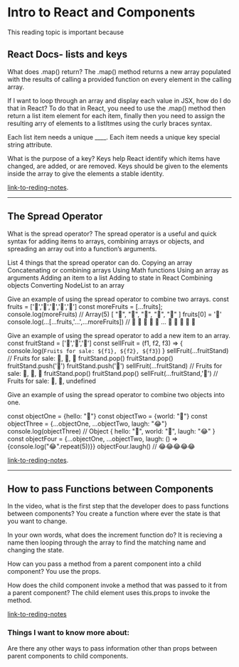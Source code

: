 # Intro to React and Components

This reading topic is important because

## React Docs- lists and keys

What does .map() return?
The .map() method returns a new array populated with the results of calling a provided function on every element in the calling array.

If I want to loop through an array and display each value in JSX, how do I do that in React?
To do that in React, you need to use the .map() method then return a list item element for each item, finally then you need to assign the resulting arry of elements to a listItmes using the curly braces syntax.

Each list item needs a unique ____.
Each item needs a unique key special string attribute.

What is the purpose of a key?
Keys help React identify which items have changed, are added, or are removed. Keys should be given to the elements inside the array to give the elements a stable identity.

[link-to-reding-notes](https://reactjs.org/docs/lists-and-keys.html).

********************************************************************************************************************

## The Spread Operator

What is the spread operator?
The spread operator is a useful and quick syntax for adding items to arrays, combining arrays or objects, and spreading an array out into a function’s arguments.

List 4 things that the spread operator can do.
Copying an array
Concatenating or combining arrays
Using Math functions
Using an array as arguments
Adding an item to a list
Adding to state in React
Combining objects
Converting NodeList to an array

Give an example of using the spread operator to combine two arrays.
const fruits = ['🍏','🍊','🍌','🍉','🍍']
const moreFruits = [...fruits];
console.log(moreFruits) // Array(5) [ "🍏", "🍊", "🍌", "🍉", "🍍" ]
fruits[0] = '🍑'
console.log(...[...fruits,'...',...moreFruits]) //  🍑 🍊 🍌 🍉 🍍 ... 🍏 🍊 🍌 🍉 🍍

Give an example of using the spread operator to add a new item to an array.
const fruitStand = ['🍏','🍊','🍌']
const sellFruit = (f1, f2, f3) => { console.log(`Fruits for sale: ${f1}, ${f2}, ${f3}`) }
sellFruit(...fruitStand) // Fruits for sale: 🍏, 🍊, 🍌
fruitStand.pop()
fruitStand.pop()
fruitStand.push('🍉')
fruitStand.push('🍍')
sellFruit(...fruitStand) // Fruits for sale: 🍏, 🍉, 🍍
fruitStand.pop()
fruitStand.pop()
sellFruit(...fruitStand,'🍋') // Fruits for sale: 🍏, 🍋, undefined

Give an example of using the spread operator to combine two objects into one.

const objectOne = {hello: "🤪"}
const objectTwo = {world: "🐻"}
const objectThree = {...objectOne, ...objectTwo, laugh: "😂"}
console.log(objectThree) // Object { hello: "🤪", world: "🐻", laugh: "😂" }
const objectFour = {...objectOne, ...objectTwo, laugh: () => {console.log("😂".repeat(5))}}
objectFour.laugh() // 😂😂😂😂😂

[link-to-reding-notes](https://medium.com/coding-at-dawn/how-to-use-the-spread-operator-in-javascript-b9e4a8b06fab).

********************************************************************************************************************
## How to pass Functions between Components

In the video, what is the first step that the developer does to pass functions between components?
You create a function where ever the state is that you want to change.

In your own words, what does the increment function do?
It is recieving a name then looping through the array to find the matching name and changing the state.

How can you pass a method from a parent component into a child component?
You use the props.

How does the child component invoke a method that was passed to it from a parent component?
The child element uses this.props to invoke the method.

[link-to-reding-notes](https://www.youtube.com/watch?v=c05OL7XbwXU)

### Things I want to know more about: 

Are there any other ways to pass information other than props between parent components to child components.